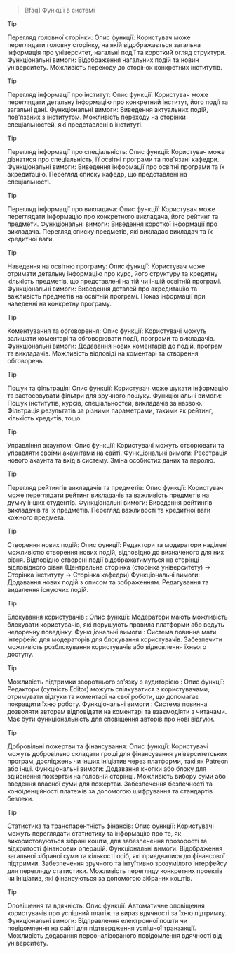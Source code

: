 > [!faq] 
>Функції в системі 

> [!tip] 
> Перегляд головної сторінки:
Опис функції: Користувач може переглядати головну сторінку, на якій відображається загальна інформація про університет, нагальні події та короткий огляд структури.
Функціональні вимоги:
Відображення нагальних подій та новин університету.
Можливість переходу до сторінок конкретних інститутів. 

> [!tip] 
> Перегляд інформації про інститут:
Опис функції: Користувач може переглядати детальну інформацію про конкретний інститут, його події та загальні дані.
Функціональні вимоги:
Виведення актуальних подій, пов'язаних з інститутом.
Можливість переходу на сторінки спеціальностей, які представлені в інституті. 

> [!tip] 
> Перегляд інформації про спеціальність:
Опис функції: Користувач може дізнатися про спеціальність, її освітні програми та пов'язані кафедри.
Функціональні вимоги:
Виведення інформації про освітні програми та їх акредитацію.
Перегляд списку кафедр, що представлені на спеціальності. 

> [!tip] 
> Перегляд інформації про викладача:
Опис функції: Користувач може переглядати інформацію про конкретного викладача, його рейтинг та предмети.
Функціональні вимоги:
Виведення короткої інформації про викладача.
Перегляд списку предметів, які викладає викладач та їх кредитної ваги. 

> [!tip] 
> Наведення на освітню програму:
Опис функції: Користувач може отримати детальну інформацію про курс, його структуру та кредитну кількість предметів, що представлені на тій чи іншій освітній програмі.
Функціональні вимоги:
Виведення деталей про акредитацію та важливість предметів на освітній програмі.
Показ інформації при наведенні на конкретну програму. 

> [!tip] 
> Коментування та обговорення:
Опис функції: Користувачі можуть залишати коментарі та обговорювати події, програми та викладачів.
Функціональні вимоги:
Додавання нових коментарів до подій, програм та викладачів.
Можливість відповіді на коментарі та створення обговорень. 

> [!tip] 
> Пошук та фільтрація:
Опис функції: Користувач може шукати інформацію та застосовувати фільтри для зручного пошуку.
Функціональні вимоги:
Пошук інститутів, курсів, спеціальностей, викладачів за назвою.
Фільтрація результатів за різними параметрами, такими як рейтинг, кількість кредитів, тощо. 

> [!tip] 
> Управління акаунтом:
Опис функції: Користувачі можуть створювати та управляти своїми акаунтами на сайті.
Функціональні вимоги:
Реєстрація нового акаунта та вхід в систему.
Зміна особистих даних та паролю. 

> [!tip] 
> Перегляд рейтингів викладачів та предметів:
Опис функції: Користувач може переглядати рейтинг викладачів та важливість предметів на думку інших студентів.
Функціональні вимоги:
Виведення рейтингів викладачів та їх предметів.
Перегляд важливості та кредитної ваги кожного предмета. 

> [!tip] 
> Створення нових подій:
Опис функції: Редактори та модератори наділені можливістю створення нових подій, відповідно до визначеного для них рівня. Відповідно створені події відображатимуться на сторінці відповідного рівня (Центральна сторінка (сторінка університету) -> Сторінка інституту -> Сторінка кафедри)
Функціональні вимоги:
Додавання нових подій з описом та зображенням.
Редагування та видалення існуючих подій. 

> [!tip] 
> Блокування користувачів :
Опис функції: Модератори мають можливість блокувати користувачів, які порушують правила платформи або ведуть недоречну поведінку.
Функціональні вимоги :
Система повинна мати інтерфейс для модераторів для блокування користувачів.
Забезпечити можливість розблокування користувачів або відновлення їхнього доступу. 

> [!tip] 
> Можливість підтримки зворотнього зв’язку з аудиторією :
Опис функції: Редактори (сутність Editor) можуть спілкуватися з користувачами, отримувати відгуки та коментарі на свої роботи, що допомагає покращити їхню роботу.
Функціональні вимоги :
Система повинна дозволяти авторам відповідати на коментарі та взаємодіяти з читачами.
Має бути функціональність для сповіщення авторів про нові відгуки. 

> [!tip] 
> Добровільні пожертви та фінансування:
Опис функції: Користувачі можуть добровільно складати гроші для фінансування університетських програм, досліджень чи інших ініціатив через платформи, такі як Patreon або інші.
Функціональні вимоги:
Додавання кнопки або блоку для здійснення пожертви на головній сторінці.
Можливість вибору суми або введення власної суми для пожертви.
Забезпечення безпечності та конфіденційності платежів за допомогою шифрування та стандартів безпеки. 

> [!tip] 
> Статистика та транспарентність фінансів:
Опис функції: Користувачі можуть переглядати статистику та інформацію про те, як використовуються зібрані кошти, для забезпечення прозорості та відкритості фінансових операцій.
Функціональні вимоги:
Відображення загальної зібраної суми та кількості осіб, які приєдналися до фінансової підтримки.
Забезпечення зручного та інтуїтивно зрозумілого інтерфейсу для перегляду статистики.
Можливість перегляду конкретних проектів чи ініціатив, які фінансуються за допомогою зібраних коштів. 

> [!tip] 
> Оповіщення та вдячність:
Опис функції: Автоматичне оповіщення користувачів про успішний платіж та вираз вдячності за їхню підтримку.
Функціональні вимоги:
Відправлення електронної пошти чи повідомлення на сайті для підтвердження успішної транзакції.
Можливість додавання персоналізованого повідомлення вдячності від університету. 
